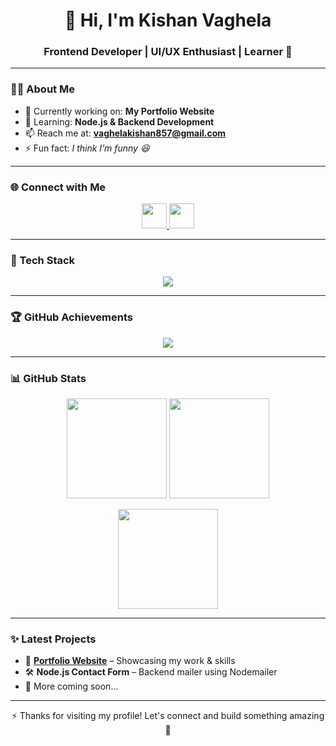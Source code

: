 <h1 align="center">👋 Hi, I'm Kishan Vaghela</h1>
<h3 align="center">Frontend Developer | UI/UX Enthusiast | Learner 🚀</h3>

---

### 🧑‍💻 About Me  
- 🔭 Currently working on: **My Portfolio Website**  
- 🌱 Learning: **Node.js & Backend Development**  
- 📫 Reach me at: **vaghelakishan857@gmail.com**  
- ⚡ Fun fact: *I think I’m funny 😆*  

---

### 🌐 Connect with Me  
<p align="center">
  <a href="https://linkedin.com/in/vaghelakishan" target="_blank">
    <img src="https://skillicons.dev/icons?i=linkedin" height="40" />
  </a>
  <a href="https://instagram.com/||_.kv._||" target="_blank">
    <img src="https://skillicons.dev/icons?i=instagram" height="40" />
  </a>
</p>

---

### 🚀 Tech Stack  
<p align="center">
  <img src="https://skillicons.dev/icons?i=html,css,js,react,nodejs,bootstrap,tailwind" />
</p>

---

### 🏆 GitHub Achievements  
<p align="center">
  <img src="https://github-profile-trophy.vercel.app/?username=kishanvaghela857&theme=onedark&row=1&column=6" />
</p>

---

### 📊 GitHub Stats  
<p align="center">
  <img src="https://github-readme-stats.vercel.app/api?username=kishanvaghela857&show_icons=true&theme=tokyonight" height="160" />
  <img src="https://github-readme-stats.vercel.app/api/top-langs/?username=kishanvaghela857&layout=compact&theme=tokyonight" height="160" />
</p>

<p align="center">
  <img src="https://github-readme-streak-stats.herokuapp.com?user=kishanvaghela857&theme=tokyonight" height="160" />
</p>

---

### ✨ Latest Projects  
- 🎨 [**Portfolio Website**](https://your-live-demo-link) – Showcasing my work & skills  
- 🛠️ **Node.js Contact Form** – Backend mailer using Nodemailer  
- 🌟 More coming soon...  

---

<p align="center">⚡ Thanks for visiting my profile! Let's connect and build something amazing 🚀</p>
